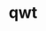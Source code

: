 ---
title: "qwt"
layout: cache
categories: [package, develop-2025-07-13]
meta: {"compilers": ["gcc@11.1.0"], "num_specs": 1, "num_specs_by_stack": {"data-vis-sdk": 1, "root": 1}, "oss": ["ubuntu20.04"], "platforms": ["linux"], "stacks": ["data-vis-sdk", "root"], "targets": ["x86_64_v3"], "versions": ["6.3.0"]}
spec_details: [{"compiler": "gcc@11.1.0", "hash": "f5sl6feiauoyb3y7zar4y565pplrmu5z", "os": "ubuntu20.04", "platform": "linux", "size": "-", "stacks": ["data-vis-sdk", "root"], "target": "x86_64_v3", "variants": ["build_system=qmake", "~designer", "+opengl", "patches:=73df727"], "versions": ["6.3.0"]}]
---